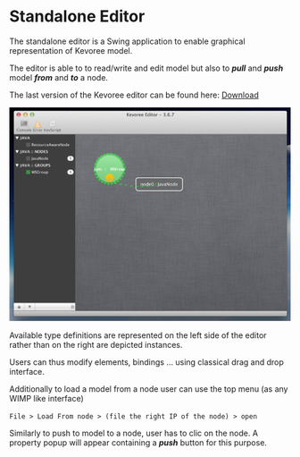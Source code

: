# Standalone Editor

The standalone editor is a Swing application to enable graphical representation of Kevoree model.

The editor is able to to read/write and edit model but also to ***pull*** and ***push*** model ***from*** and ***to*** a node.

The last version of the Kevoree editor can be found here: [Download](http://oss.sonatype.org/service/local/artifact/maven/redirect?r=public&g=org.kevoree.tools&a=org.kevoree.tools.ui.editor&v=RELEASE)

![kev_editor](kev_editor.png)

Available type definitions are represented on the left side of the editor rather than on the right are depicted instances.

Users can thus modify elements, bindings ... using classical drag and drop interface.

Additionally to load a model from a node user can use the top menu (as any WIMP like interface)

`File > Load From node > (file the right IP of the node) > open`

Similarly to push to model to a node, user has to clic on the node.
A property popup will appear containing a ***push*** button for this purpose.
